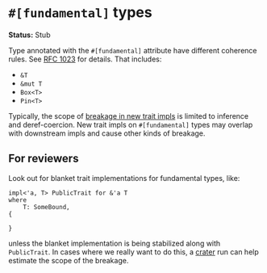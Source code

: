 # `#[fundamental]` types

**Status:** Stub

Type annotated with the `#[fundamental]` attribute have different coherence rules. See [RFC 1023](https://rust-lang.github.io/rfcs/1023-rebalancing-coherence.html) for details. That includes:

- `&T`
- `&mut T`
- `Box<T>`
- `Pin<T>`

Typically, the scope of [breakage in new trait impls](./reviewing-code/breakage/new-trait-impls.md) is limited to inference and deref-coercion. New trait impls on `#[fundamental]` types may overlap with downstream impls and cause other kinds of breakage.

[RFC 1023]: https://rust-lang.github.io/rfcs/1023-rebalancing-coherence.html

## For reviewers

Look out for blanket trait implementations for fundamental types, like:

```rust,ignore
impl<'a, T> PublicTrait for &'a T
where
    T: SomeBound,
{

}
```

unless the blanket implementation is being stabilized along with `PublicTrait`. In cases where we really want to do this, a [crater] run can help estimate the scope of the breakage.

[crater]: ../../tools-and-bots/crater.md
